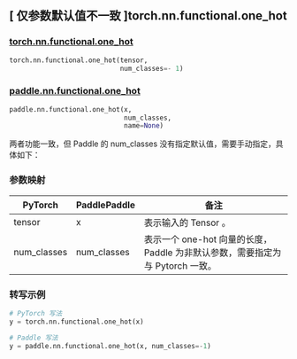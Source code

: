 ## [ 仅参数默认值不一致 ]torch.nn.functional.one_hot

### [torch.nn.functional.one_hot](https://pytorch.org/docs/stable/generated/torch.nn.functional.one_hot.html?highlight=one_hot#torch.nn.functional.one_hot)

```python
torch.nn.functional.one_hot(tensor,
                            num_classes=- 1)
```

### [paddle.nn.functional.one_hot](https://www.paddlepaddle.org.cn/documentation/docs/zh/api/paddle/nn/functional/one_hot_cn.html)

```python
paddle.nn.functional.one_hot(x,
                             num_classes,
                             name=None)
```

两者功能一致，但 Paddle 的 num_classes 没有指定默认值，需要手动指定，具体如下：
### 参数映射
| PyTorch       | PaddlePaddle | 备注                                                   |
| ------------- | ------------ | ------------------------------------------------------ |
| tensor          | x         | 表示输入的 Tensor 。                                     |
| num_classes | num_classes | 表示一个 one-hot 向量的长度， Paddle 为非默认参数，需要指定为与 Pytorch 一致。 |

### 转写示例
```python
# PyTorch 写法
y = torch.nn.functional.one_hot(x)

# Paddle 写法
y = paddle.nn.functional.one_hot(x, num_classes=-1)
```
